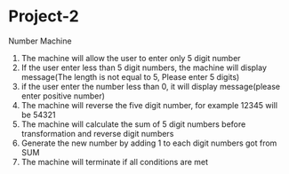 # Project-2
Number Machine
1. The machine will allow the user to enter only 5 digit number
2. If the user enter less than 5 digit numbers, the machine will display message(The length is not equal to 5, Please enter 5 digits)
3. if the user enter the number less than 0, it will display message(please enter positive number)
4. The machine will reverse the five digit number, for example 12345 will be 54321
5. The machine will calculate the sum of 5 digit numbers before transformation and reverse digit numbers
6. Generate the new number by adding 1 to each digit numbers got from SUM
7. The machine will terminate if all conditions are met
